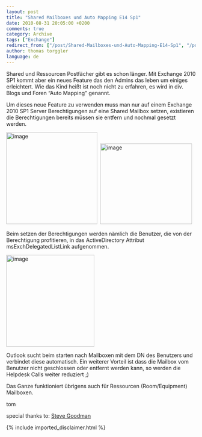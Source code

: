 ```yaml
---
layout: post
title: "Shared Mailboxes und Auto Mapping E14 Sp1"
date: 2010-08-31 20:05:00 +0200
comments: true
category: Archive
tags: ["Exchange"]
redirect_from: ["/post/Shared-Mailboxes-und-Auto-Mapping-E14-Sp1", "/post/shared-mailboxes-und-auto-mapping-e14-sp1"]
author: thomas torggler
language: de
---
```

<!-- more -->
<p>Shared und Ressourcen Postf&auml;cher gibt es schon l&auml;nger. Mit Exchange 2010 SP1 kommt aber ein neues Feature das den Admins das leben um einiges erleichtert. Wie das Kind hei&szlig;t ist noch nicht zu erfahren, es wird in div. Blogs und Foren &ldquo;Auto Mapping&rdquo; genannt.</p>
<p>Um dieses neue Feature zu verwenden muss man nur auf einem Exchange 2010 SP1 Server Berechtigungen auf eine Shared Mailbox setzen, existieren die Berechtigungen bereits m&uuml;ssen sie entfern und nochmal gesetzt werden.</p>
<p><a href="/assets/archive/image_227.png"><img style="background-image: none; border-bottom: 0px; border-left: 0px; padding-left: 0px; padding-right: 0px; display: inline; border-top: 0px; border-right: 0px; padding-top: 0px" title="image" src="/assets/archive/image_thumb_225.png" border="0" alt="image" width="242" height="244" /></a>&nbsp; <a href="/assets/archive/image_232.png"><img style="background-image: none; border-bottom: 0px; border-left: 0px; margin: 0px; padding-left: 0px; padding-right: 0px; display: inline; border-top: 0px; border-right: 0px; padding-top: 0px" title="image" src="/assets/archive/image_thumb_230.png" border="0" alt="image" width="244" height="214" /></a></p>
<p>Beim setzen der Berechtigungen werden n&auml;mlich die Benutzer, die von der Berechtigung profitieren, in das ActiveDirectory Attribut msExchDelegatedListLink aufgenommen.</p>
<p><a href="/assets/archive/image_231.png"><img style="background-image: none; border-bottom: 0px; border-left: 0px; margin: 0px; padding-left: 0px; padding-right: 0px; display: inline; border-top: 0px; border-right: 0px; padding-top: 0px" title="image" src="/assets/archive/image_thumb_229.png" border="0" alt="image" width="234" height="244" /></a></p>
<p>Outlook sucht beim starten nach Mailboxen mit dem DN des Benutzers und verbindet diese automatisch. Ein weiterer Vorteil ist dass die Mailbox vom Benutzer nicht geschlossen oder entfernt werden kann, so werden die Helpdesk Calls weiter reduziert ;)</p>
<p>Das Ganze funktioniert &uuml;brigens auch f&uuml;r Ressourcen (Room/Equipment) Mailboxen.</p>
<p>tom</p>
<p>special thanks to: <a href="http://www.stevieg.org/aboutme/">Steve Goodman</a></p>
{% include imported_disclaimer.html %}
